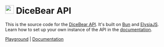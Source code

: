 <h1><img src="https://dicebear.com/logo-readme.svg" width="28" /> DiceBear API</h1>

This is the source code for the [DiceBear API](https://dicebear.com/how-to-use/http-api). It's built on [Bun](https://bun.sh/) and [ElysiaJS](https://elysiajs.com/).
Learn how to set up your own instance of the API in the [documentation](https://dicebear.com/guides/host-the-http-api-yourself).

[Playground](https://dicebear.com/playground) |
[Documentation](https://dicebear.com/introduction)
